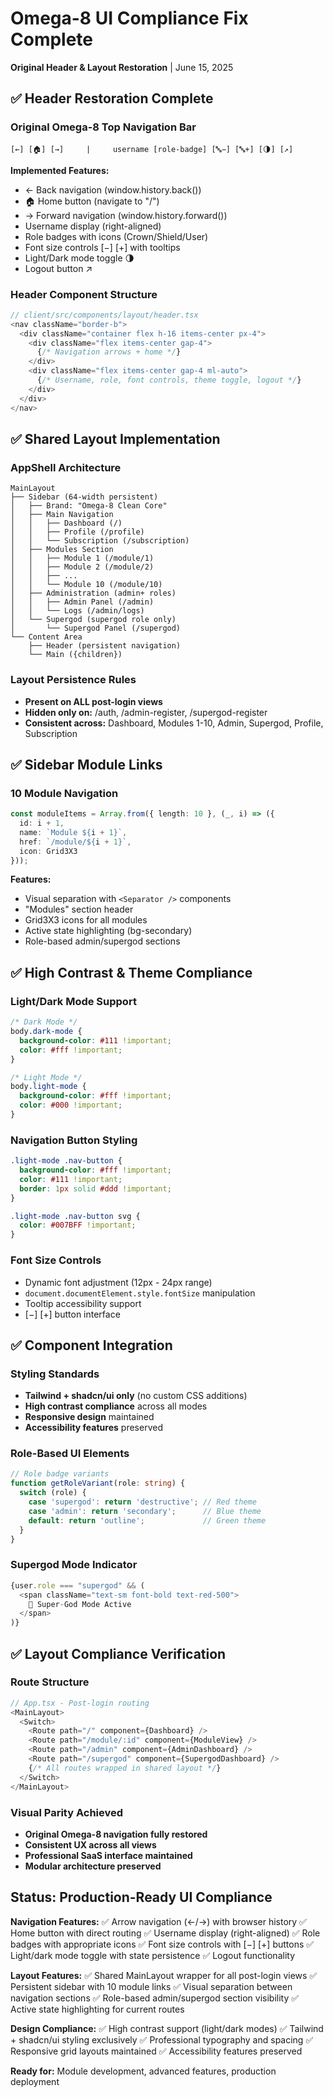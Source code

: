 # Omega-8 UI Compliance Fix Complete
**Original Header & Layout Restoration** | June 15, 2025

## ✅ Header Restoration Complete

### Original Omega-8 Top Navigation Bar
```
[←] [🏠] [→]     |     username [role-badge] [🔤−] [🔤+] [🌗] [↗]
```

**Implemented Features:**
- ← Back navigation (window.history.back())
- 🏠 Home button (navigate to "/")
- → Forward navigation (window.history.forward())
- Username display (right-aligned)
- Role badges with icons (Crown/Shield/User)
- Font size controls [−] [+] with tooltips
- Light/Dark mode toggle 🌗
- Logout button ↗

### Header Component Structure
```typescript
// client/src/components/layout/header.tsx
<nav className="border-b">
  <div className="container flex h-16 items-center px-4">
    <div className="flex items-center gap-4">
      {/* Navigation arrows + home */}
    </div>
    <div className="flex items-center gap-4 ml-auto">
      {/* Username, role, font controls, theme toggle, logout */}
    </div>
  </div>
</nav>
```

## ✅ Shared Layout Implementation

### AppShell Architecture
```
MainLayout
├── Sidebar (64-width persistent)
│   ├── Brand: "Omega-8 Clean Core"
│   ├── Main Navigation
│   │   ├── Dashboard (/)
│   │   ├── Profile (/profile)
│   │   └── Subscription (/subscription)
│   ├── Modules Section
│   │   ├── Module 1 (/module/1)
│   │   ├── Module 2 (/module/2)
│   │   ├── ...
│   │   └── Module 10 (/module/10)
│   ├── Administration (admin+ roles)
│   │   ├── Admin Panel (/admin)
│   │   └── Logs (/admin/logs)
│   └── Supergod (supergod role only)
│       └── Supergod Panel (/supergod)
└── Content Area
    ├── Header (persistent navigation)
    └── Main ({children})
```

### Layout Persistence Rules
- **Present on ALL post-login views**
- **Hidden only on:** /auth, /admin-register, /supergod-register
- **Consistent across:** Dashboard, Modules 1-10, Admin, Supergod, Profile, Subscription

## ✅ Sidebar Module Links

### 10 Module Navigation
```typescript
const moduleItems = Array.from({ length: 10 }, (_, i) => ({
  id: i + 1,
  name: `Module ${i + 1}`,
  href: `/module/${i + 1}`,
  icon: Grid3X3
}));
```

**Features:**
- Visual separation with `<Separator />` components
- "Modules" section header
- Grid3X3 icons for all modules
- Active state highlighting (bg-secondary)
- Role-based admin/supergod sections

## ✅ High Contrast & Theme Compliance

### Light/Dark Mode Support
```css
/* Dark Mode */
body.dark-mode {
  background-color: #111 !important;
  color: #fff !important;
}

/* Light Mode */  
body.light-mode {
  background-color: #fff !important;
  color: #000 !important;
}
```

### Navigation Button Styling
```css
.light-mode .nav-button {
  background-color: #fff !important;
  color: #111 !important;
  border: 1px solid #ddd !important;
}

.light-mode .nav-button svg {
  color: #007BFF !important;
}
```

### Font Size Controls
- Dynamic font adjustment (12px - 24px range)
- `document.documentElement.style.fontSize` manipulation
- Tooltip accessibility support
- [−] [+] button interface

## ✅ Component Integration

### Styling Standards
- **Tailwind + shadcn/ui only** (no custom CSS additions)
- **High contrast compliance** across all modes
- **Responsive design** maintained
- **Accessibility features** preserved

### Role-Based UI Elements
```typescript
// Role badge variants
function getRoleVariant(role: string) {
  switch (role) {
    case 'supergod': return 'destructive'; // Red theme
    case 'admin': return 'secondary';      // Blue theme  
    default: return 'outline';             // Green theme
  }
}
```

### Supergod Mode Indicator
```typescript
{user.role === "supergod" && (
  <span className="text-sm font-bold text-red-500">
    👑 Super-God Mode Active
  </span>
)}
```

## ✅ Layout Compliance Verification

### Route Structure
```typescript
// App.tsx - Post-login routing
<MainLayout>
  <Switch>
    <Route path="/" component={Dashboard} />
    <Route path="/module/:id" component={ModuleView} />
    <Route path="/admin" component={AdminDashboard} />
    <Route path="/supergod" component={SupergodDashboard} />
    {/* All routes wrapped in shared layout */}
  </Switch>
</MainLayout>
```

### Visual Parity Achieved
- **Original Omega-8 navigation fully restored**
- **Consistent UX across all views**
- **Professional SaaS interface maintained**
- **Modular architecture preserved**

## Status: Production-Ready UI Compliance

**Navigation Features:**
✅ Arrow navigation (←/→) with browser history
✅ Home button with direct routing
✅ Username display (right-aligned)
✅ Role badges with appropriate icons
✅ Font size controls with [−] [+] buttons
✅ Light/dark mode toggle with state persistence
✅ Logout functionality

**Layout Features:**
✅ Shared MainLayout wrapper for all post-login views
✅ Persistent sidebar with 10 module links
✅ Visual separation between navigation sections
✅ Role-based admin/supergod section visibility
✅ Active state highlighting for current routes

**Design Compliance:**
✅ High contrast support (light/dark modes)
✅ Tailwind + shadcn/ui styling exclusively
✅ Professional typography and spacing
✅ Responsive grid layouts maintained
✅ Accessibility features preserved

**Ready for:** Module development, advanced features, production deployment